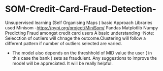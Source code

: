 # SOM-Credit-Card-Fraud-Detection-
Unsupervised learning (Self Organising Maps ) basic Approach
Libraries used
Minisom -https://pypi.org/project/MiniSom/
Pandas
Matplotlib
Numpy
Predicting Fraud amongst credit card users
A basic understanding
-Note: Selecction of outliers will chnage the outcome.Clustering will follow a different pattern if number of outliers selected are varied.
- The model also depends on the threshhold of MID value the user ( in this case the bank ) sets as fraudulent.
Any suggestions to improve the model will be appreciated. It will be really helpful.

